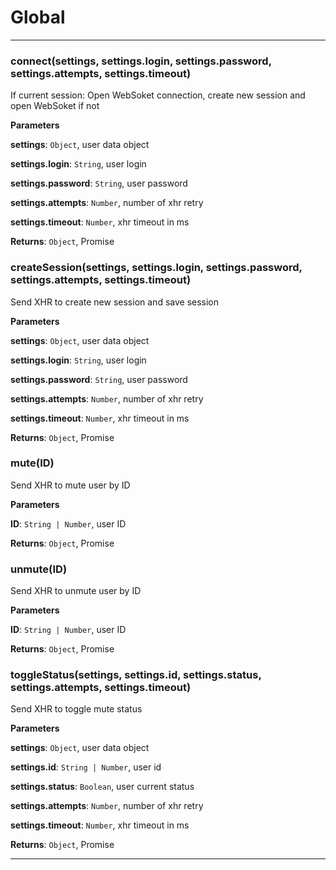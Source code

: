 # Global





* * *

### connect(settings, settings.login, settings.password, settings.attempts, settings.timeout) 

If current session: Open WebSoket connection,
create new session and open WebSoket if not

**Parameters**

**settings**: `Object`, user data object

**settings.login**: `String`, user login

**settings.password**: `String`, user password

**settings.attempts**: `Number`, number of xhr retry

**settings.timeout**: `Number`, xhr timeout in ms

**Returns**: `Object`, Promise


### createSession(settings, settings.login, settings.password, settings.attempts, settings.timeout) 

Send XHR to create new session and save session

**Parameters**

**settings**: `Object`, user data object

**settings.login**: `String`, user login

**settings.password**: `String`, user password

**settings.attempts**: `Number`, number of xhr retry

**settings.timeout**: `Number`, xhr timeout in ms

**Returns**: `Object`, Promise


### mute(ID) 

Send XHR to mute user by ID

**Parameters**

**ID**: `String | Number`, user ID

**Returns**: `Object`, Promise


### unmute(ID) 

Send XHR to unmute user by ID

**Parameters**

**ID**: `String | Number`, user ID

**Returns**: `Object`, Promise


### toggleStatus(settings, settings.id, settings.status, settings.attempts, settings.timeout) 

Send XHR to toggle mute status

**Parameters**

**settings**: `Object`, user data object

**settings.id**: `String | Number`, user id

**settings.status**: `Boolean`, user current status

**settings.attempts**: `Number`, number of xhr retry

**settings.timeout**: `Number`, xhr timeout in ms

**Returns**: `Object`, Promise



* * *











